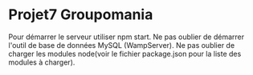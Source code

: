# Projet7 Groupomania
Pour démarrer le serveur utiliser npm start.
Ne pas oublier de démarrer l'outil de base de données MySQL (WampServer).
Ne pas oublier de charger les modules node(voir le fichier package.json pour la liste des modules à charger).
